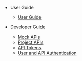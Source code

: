 - User Guide

  * [User Guide](user-guide.md)

- Developer Guide
  * [Mock APIs](mocks.md)
  * [Project APIs](project.md)
  * [API Tokens](token.md)
  * [User and API Authentication](authentication.md)
